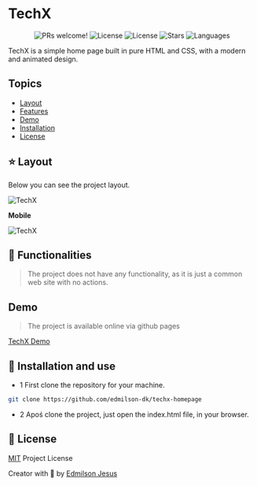 # TechX

<p align="center">
  <img src="https://img.shields.io/static/v1?label=TechX&message=Welcome&color=FFFFFF&labelColor=973bc1" alt="PRs welcome!" />
  <img alt="License" src="https://img.shields.io/static/v1?label=version&message=1.0&color=FFFFFF&labelColor=973bc1">
  <img alt="License" src="https://img.shields.io/static/v1?label=license&message=MIT&color=FFFFFF&labelColor=973bc1">
  <img alt="Stars" src="https://img.shields.io/github/stars/edmilson-dk/techx-homepage?color=FFFFFF&labelColor=973bc1">
  <img alt="Languages" src="https://img.shields.io/github/languages/count/edmilson-dk/techx-homepage?color=FFFFFF&labelColor=973bc1">
</p>

TechX is a simple home page built in pure HTML and CSS, with a modern and animated design.

## Topics 

* [Layout](#layout)
* [Features](#features)
* [Demo](#demo)
* [Installation](#install)
* [License](#license)

<a id="layout"></a>
## ⭐ Layout

Below you can see the project layout.

![TechX](https://tlgur.com/d/GayVxa5G)

__Mobile__

![TechX](https://tlgur.com/d/GbkDZrYg)

<a id="features"></a>
## 🚀 Functionalities

> The project does not have any functionality, as it is just a common web site with no actions.

<a id="dmeo"></a>
## Demo 

> The project is available online via github pages

[TechX Demo](https://edmilson-dk.github.io/techx-homepage/)

<a id="install"></a>
## 👷 Installation and use

* 1 First clone the repository for your machine.

```sh
git clone https://github.com/edmilson-dk/techx-homepage
```

* 2 Apoś clone the project, just open the index.html file, in your browser.

<a id="license"></a>
## 🤝 License

[MIT](https://github.com/edmilson-dk/techx-homepage/blob/main/LICENSE) Project License

Creator with 💙 by [Edmilson Jesus](https://www.linkedin.com/in/edmilson-jesus-4128711b5)
